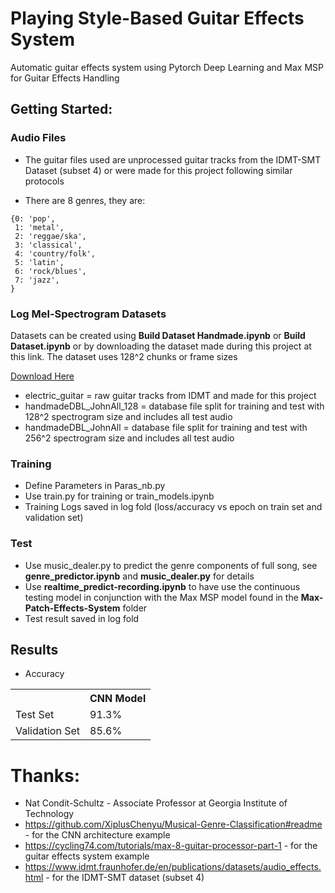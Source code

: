# Playing Style-Based Guitar Effects System
 Automatic guitar effects system using Pytorch Deep Learning and Max MSP for Guitar Effects Handling


## Getting Started:
### Audio Files
- The guitar files used are unprocessed guitar tracks from the IDMT-SMT Dataset (subset 4) or were made for this project following similar protocols

- There are 8 genres, they are:
```
{0: 'pop',
 1: 'metal',
 2: 'reggae/ska',
 3: 'classical',
 4: 'country/folk',
 5: 'latin',
 6: 'rock/blues',
 7: 'jazz',
}
```
### Log Mel-Spectrogram Datasets
Datasets can be created using **Build Dataset Handmade.ipynb** or **Build Dataset.ipynb** or by downloading the dataset made during this project at this link. The dataset uses 128^2 chunks or frame sizes

<a href='https://www.dropbox.com/scl/fo/ql4p7q2l363wbq8e73nwv/h?dl=0&rlkey=57ae789wx57gzrs6us85t725g'>Download Here</a>

- electric_guitar = raw guitar tracks from IDMT and made for this project
- handmadeDBL_JohnAll_128 = database file split for training and test with 128^2 spectrogram size and includes all test audio
- handmadeDBL_JohnAll = database file split for training and test with 256^2 spectrogram size and includes all test audio

### Training
- Define Parameters in Paras_nb.py
- Use train.py for training or train_models.ipynb
- Training Logs saved in log fold (loss/accuracy vs epoch on train set and validation set)

### Test
- Use music_dealer.py to predict the genre components of full song, see **genre_predictor.ipynb** and **music_dealer.py** for details
- Use **realtime_predict-recording.ipynb** to have use the continuous testing model in conjunction with the Max MSP model found in the **Max-Patch-Effects-System** folder
- Test result saved in log fold



## Results

- Accuracy
<table>
  <tr>
    <th></th>
    <th>CNN Model</th>
  </tr>
  <tr>
    <td>Test Set</td>
    <td>91.3%</td>
  </tr>
  <tr>
    <td>Validation Set</td>
    <td>85.6%</td>
  </tr>
</table>







# Thanks:
- Nat Condit-Schultz - Associate Professor at Georgia Institute of Technology
- https://github.com/XiplusChenyu/Musical-Genre-Classification#readme - for the CNN architecture example
- https://cycling74.com/tutorials/max-8-guitar-processor-part-1 - for the guitar effects system example
- https://www.idmt.fraunhofer.de/en/publications/datasets/audio_effects.html - for the IDMT-SMT dataset (subset 4)
